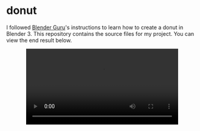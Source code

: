 # donut

I followed [Blender Guru](https://www.youtube.com/@blenderguru)'s instructions to learn how to create a donut in Blender 3. This repository contains the source files for my project. You can view the end result below.

<div align="center">
  <video src="https://github.com/Gregurevic/donut/assets/47818742/37a05fa2-4eca-479e-8e9b-3d5f938f9642" width="400" />
</div>
